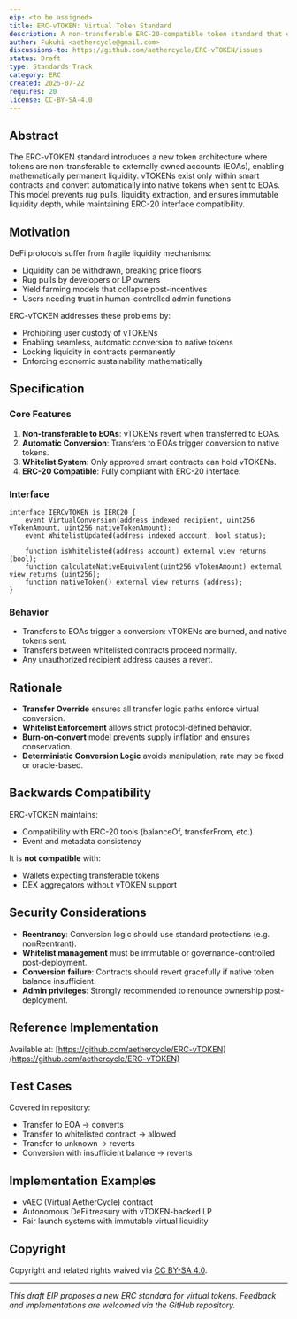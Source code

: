 ```yaml
---
eip: <to be assigned>
title: ERC-vTOKEN: Virtual Token Standard
description: A non-transferable ERC-20-compatible token standard that exists only in smart contracts and auto-converts to native tokens upon transfer to EOAs.
author: Fukuhi <aethercycle@gmail.com>
discussions-to: https://github.com/aethercycle/ERC-vTOKEN/issues
status: Draft
type: Standards Track
category: ERC
created: 2025-07-22
requires: 20
license: CC-BY-SA-4.0
---
```


## Abstract

The ERC-vTOKEN standard introduces a new token architecture where tokens are non-transferable to externally owned accounts (EOAs), enabling mathematically permanent liquidity. vTOKENs exist only within smart contracts and convert automatically into native tokens when sent to EOAs. This model prevents rug pulls, liquidity extraction, and ensures immutable liquidity depth, while maintaining ERC-20 interface compatibility.

## Motivation

DeFi protocols suffer from fragile liquidity mechanisms:

- Liquidity can be withdrawn, breaking price floors
- Rug pulls by developers or LP owners
- Yield farming models that collapse post-incentives
- Users needing trust in human-controlled admin functions

ERC-vTOKEN addresses these problems by:

- Prohibiting user custody of vTOKENs
- Enabling seamless, automatic conversion to native tokens
- Locking liquidity in contracts permanently
- Enforcing economic sustainability mathematically

## Specification

### Core Features

1. **Non-transferable to EOAs**: vTOKENs revert when transferred to EOAs.
2. **Automatic Conversion**: Transfers to EOAs trigger conversion to native tokens.
3. **Whitelist System**: Only approved smart contracts can hold vTOKENs.
4. **ERC-20 Compatible**: Fully compliant with ERC-20 interface.

### Interface

```
interface IERCvTOKEN is IERC20 {
    event VirtualConversion(address indexed recipient, uint256 vTokenAmount, uint256 nativeTokenAmount);
    event WhitelistUpdated(address indexed account, bool status);

    function isWhitelisted(address account) external view returns (bool);
    function calculateNativeEquivalent(uint256 vTokenAmount) external view returns (uint256);
    function nativeToken() external view returns (address);
}
```

### Behavior

- Transfers to EOAs trigger a conversion: vTOKENs are burned, and native tokens sent.
- Transfers between whitelisted contracts proceed normally.
- Any unauthorized recipient address causes a revert.

## Rationale

- **Transfer Override** ensures all transfer logic paths enforce virtual conversion.
- **Whitelist Enforcement** allows strict protocol-defined behavior.
- **Burn-on-convert** model prevents supply inflation and ensures conservation.
- **Deterministic Conversion Logic** avoids manipulation; rate may be fixed or oracle-based.

## Backwards Compatibility

ERC-vTOKEN maintains:

- Compatibility with ERC-20 tools (balanceOf, transferFrom, etc.)
- Event and metadata consistency

It is **not compatible** with:

- Wallets expecting transferable tokens
- DEX aggregators without vTOKEN support

## Security Considerations

- **Reentrancy**: Conversion logic should use standard protections (e.g. nonReentrant).
- **Whitelist management** must be immutable or governance-controlled post-deployment.
- **Conversion failure**: Contracts should revert gracefully if native token balance insufficient.
- **Admin privileges**: Strongly recommended to renounce ownership post-deployment.

## Reference Implementation

Available at: [https://github.com/aethercycle/ERC-vTOKEN](https://github.com/aethercycle/ERC-vTOKEN)

## Test Cases

Covered in repository:

- Transfer to EOA → converts
- Transfer to whitelisted contract → allowed
- Transfer to unknown → reverts
- Conversion with insufficient balance → reverts

## Implementation Examples

- vAEC (Virtual AetherCycle) contract
- Autonomous DeFi treasury with vTOKEN-backed LP
- Fair launch systems with immutable virtual liquidity

## Copyright

Copyright and related rights waived via [CC BY-SA 4.0](https://creativecommons.org/licenses/by-sa/4.0/).

---

*This draft EIP proposes a new ERC standard for virtual tokens. Feedback and implementations are welcomed via the GitHub repository.*
